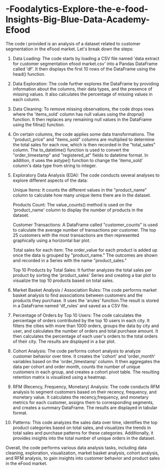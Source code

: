 # -Foodalytics-Explore-the-e-food-Insights-Big-Blue-Data-Academy-Efood
The code i provided  is an analysis of a dataset related to customer segmentation in the eFood market. Let's break down the steps:

1. Data Loading: The code starts by loading a CSV file named 'data extract for customer segmentation efood market.csv' into a Pandas DataFrame called 'df'. It then displays the first 10 rows of the DataFrame using the head() function.

2. Data Exploration: The code further explores the DataFrame by providing information about the columns, their data types, and the presence of missing values. It also calculates the percentage of missing values in each column.

3. Data Cleaning: To remove missing observations, the code drops rows where the 'items_sold' column has null values using the dropna() function. It then replaces any remaining null values in the DataFrame using the fillna() function.

4. On certain columns, the code applies some data transformations. The "product_price" and "items_sold" columns are multiplied to determine the total sales for each row, which is then recorded in the "total_sales" column. The to_datetime() function is used to convert the "order_timestamp" and "registered_at" fields to datetime format. In addition, it uses the astype() function to change the 'items_sold' column's data type from string to integer.

5. Exploratory Data Analysis (EDA): The code conducts several analyses to explore different aspects of the data:

   Unique Items: It counts the different values in the "product_name" column to calculate how many unique items there are in the dataset.

   Products Count: The value_counts() method is used on the 'product_name' column to display the number of products in the dataset.

   Customer Transactions: A DataFrame called "customer_counts" is used to calculate the average number of transactions per customer. The top 25 customers with the most transactions are then represented graphically using a 
   horizontal bar plot.

   Total sales for each item: The order_value for each product is added up once the data is grouped by "product_name." The outcomes are shown and recorded in a Series with the name "product_sales."

   Top 10 Products by Total Sales: It further analyzes the total sales per product by sorting the 'product_sales' Series and creating a bar plot to visualize the top 10 products based on total sales.

6. Market Basket Analysis / Association Rules: The code performs market basket analysis to find associations between customers and the products they purchase. It uses the 'arules' function.The result is stored in a 
   DataFrame named 'df_rules' and saved as a CSV file.

7. Percentage of Orders by Top 10 Users: The code calculates the percentage of orders contributed by the top 10 users in each city. It filters the cities with more than 1000 orders, groups the data by city and user, and 
   calculates the number of orders and total purchase amount. It then calculates the percentage of each user's orders to the total orders of their city. The results are displayed in a bar plot.

8. Cohort Analysis: The code performs cohort analysis to analyze customer behavior over time. It creates the 'cohort' and 'order_month' variables based on the 'order_timestamp' column. It then aggregates the data per 
   cohort and order month, counts the number of unique customers in each group, and creates a cohort pivot table. The resulting retention matrix is visualized using a heatmap.

9. RFM (Recency, Frequency, Monetary) Analysis: The code conducts RFM analysis to segment customers based on their recency, frequency, and monetary value. It calculates the recency,frequency, and monetary metrics for each 
   customer, assigns them to corresponding segments, and creates a summary DataFrame. The results are displayed in tabular format.

10. Patterns: This code analyzes the sales data over time, identifies the top product categories based on total sales, and visualizes the trends in total sales and purchase patterns for these categories. Additionally, it 
    provides insights into the total number of unique orders in the dataset.


   Overall, the code performs various data analysis tasks, including data cleaning, exploration, visualization, market basket analysis, cohort analysis, and RFM analysis, to gain insights into customer behavior and 
   product sales in the eFood market.


